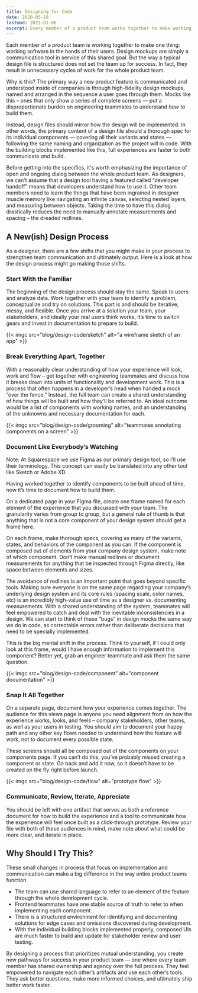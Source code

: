 ```yaml
---
title: Designing for Code
date: 2020-05-19
lastmod: 2021-01-06
excerpt: Every member of a product team works together to make working software in the hands of users. But typical design files cause unnecessary friction for the whole team.
---
```


Each member of a product team is working together to make one thing: working software in the hands of their users. Design mockups are simply a communication tool in service of this shared goal. But the way a typical design file is structured does not set the team up for success. In fact, they result in unnecessary cycles of work for the whole product team.

Why is this? The primary way a new product feature is communicated and understood inside of companies is through high-fidelity design mockups, named and arranged in the sequence a user goes through them. Mocks like this – ones that only show a series of complete screens — put a disproportionate burden on engineering teammates to understand _how_ to build them.

Instead, design files should mirror how the design will be implemented. In other words, the primary content of a design file should a thorough spec for its individual components — covering all their variants and states — following the same naming and organization as the project will in code. With the building blocks implemented like this, full experiences are faster to both communicate _and_ build.

Before getting into the specifics, it's worth emphasizing the importance of open and ongoing dialog between the whole product team. As designers, we can’t assume that a design tool having a featured called “developer handoff” means that developers understand how to use it. Other team members need to learn the things that have been ingrained in designer muscle memory like navigating an infinite canvas, selecting nested layers, and measuring between objects. Taking the time to have this dialog drastically reduces the need to manually annotate measurements and spacing – the dreaded redlines.

## A New(ish) Design Process

As a designer, there are a few shifts that you might make in your process to strengthen team communication and ultimately output. Here is a look at how the design process might go making those shifts.

### Start With the Familiar

The beginning of the design process should stay the same. Speak to users and analyze data. Work together with your team to identify a problem, conceptualize and try on solutions. This part is and should be iterative, messy, and flexible. Once you arrive at a solution your team, your stakeholders, and ideally your real users think works, it’s time to switch gears and invest in documentation to prepare to build.

{{< imgc src="blog/design-code/sketch" alt="a wireframe sketch of an app" >}}

### Break Everything Apart, Together

With a reasonably clear understanding of how your experience will look, work and flow – get together with engineering teammates and discuss how it breaks down into units of functionality and development work. This is a process that often happens in a developer’s head when handed a mock “over the fence.” Instead, the full team can create a shared understanding of how things will be built and how they’ll be referred to. An ideal outcome would be a list of components with working names, and an understanding of the unknowns and necessary documentation for each.

{{< imgc src="blog/design-code/grooming" alt="teammates annotating components on a screen" >}}

### Document Like Everybody’s Watching

Note: At Squarespace we use Figma as our primary design tool, so I’ll use their terminology. This concept can easily be translated into any other tool like Sketch or Adobe XD.

Having worked together to identify components to be built ahead of time, now it’s time to document how to build them.

On a dedicated page in your Figma file, create one frame named for each element of the experience that you discussed with your team. The granularity varies from group to group, but a general rule of thumb is that anything that is not a core component of your design system should get a frame here.

On each frame, make thorough specs, covering as many of the variants, states, and behaviors of the component as you can. If the component is composed out of elements from your company design system, make note of which component. Don’t make manual redlines or document measurements for anything that be inspected through Figma directly, like space between elements and sizes.

The avoidance of redlines is an important point that goes beyond specific tools. Making sure everyone is on the same page regarding your company’s underlying design system and its core rules (spacing scale, color names, etc) is an incredibly high-value use of time as a designer vs. documenting measurements. With a shared understanding of the system, teammates will feel empowered to catch and deal with the inevitable inconsistencies in a design. We can start to think of these “bugs” in design mocks the same way we do in code, as correctable errors rather than deliberate decisions that need to be specially implemented.

This is the big mental shift in the process. Think to yourself, if I could only look at this frame, would I have enough information to implement this component? Better yet, grab an engineer teammate and ask them the same question.

{{< imgc src="blog/design-code/component" alt="component documentation" >}}

### Snap It All Together

On a separate page, document how your experience comes together. The audience for this views page is anyone you need alignment from on how the experience works, looks, and feels – company stakeholders, other teams, as well as your users in testing. You should aim to document your happy path and any other key flows needed to understand how the feature will work, not to document every possible state.

These screens should all be composed out of the components on your components page. If you can’t do this, you’ve probably missed creating a component or state. Go back and add it now, so it doesn’t have to be created on the fly right before launch.

{{< imgc src="blog/design-code/flow" alt="prototype flow" >}}

### Communicate, Review, Iterate, Appreciate

You should be left with one artifact that serves as both a reference document for how to build the experience and a tool to communicate how the experience will feel once built as a click-through prototype. Review your file with both of these audiences in mind, make note about what could be more clear, and iterate in place.

## Why Should I Try This?

These small changes in process that focus on implementation and communication can make a big difference in the way entire product teams function.

- The team can use shared language to refer to an element of the feature through the whole development cycle.
- Frontend teammates have one stable source of truth to refer to when implementing each component.
- There is a structured environment for identifying and documenting solutions for edge cases and omissions discovered during development.
- With the individual building blocks implemented properly, composed UIs are much faster to build and update for stakeholder review and user testing.

By designing a process that prioritizes mutual understanding, you create new pathways for success in your product team — one where every team member has shared ownership and agency over the full process. They feel empowered to navigate each other’s artifacts and use each other’s tools. They ask better questions, make more informed choices, and ultimately ship better work faster.
